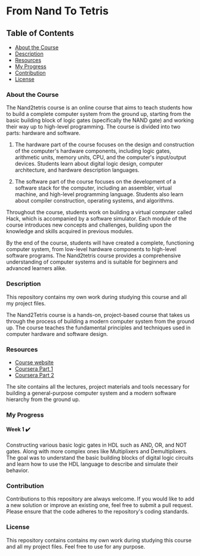 # From Nand To Tetris

## Table of Contents
- [About the Course](#About-the-Course)
- [Description](#Description)
- [Resources](#Resources)
- [My Progress](#My-Progress)
- [Contribution](#Contribution)
- [License](#License)

### About the Course
The Nand2tetris course is an online course that aims to teach students how to build a complete computer system from the ground up, starting from the basic building block of logic gates (specifically the NAND gate) and working their way up to high-level programming. The course is divided into two parts: hardware and software.

1. The hardware part of the course focuses on the design and construction of the computer's hardware components, including logic gates, arithmetic units, memory units, CPU, and the computer's input/output devices. Students learn about digital logic design, computer architecture, and hardware description languages.

2. The software part of the course focuses on the development of a software stack for the computer, including an assembler, virtual machine, and high-level programming language. Students also learn about compiler construction, operating systems, and algorithms.

Throughout the course, students work on building a virtual computer called Hack, which is accompanied by a software simulator. Each module of the course introduces new concepts and challenges, building upon the knowledge and skills acquired in previous modules.

By the end of the course, students will have created a complete, functioning computer system, from low-level hardware components to high-level software programs. The Nand2tetris course provides a comprehensive understanding of computer systems and is suitable for beginners and advanced learners alike.

### Description
This repository contains my own work during studying this course and all my project files.

The Nand2Tetris course is a hands-on, project-based course that takes us through the process of building a modern computer system from the ground up. The course teaches the fundamental principles and techniques used in computer hardware and software design.

### Resources

* [Course website](http://nand2tetris.org)
* [Coursera Part 1](https://www.coursera.org/learn/build-a-computer)
* [Coursera Part 2](https://www.coursera.org/learn/nand2tetris2)

The site contains all the lectures, project materials and tools necessary for building a general-purpose computer system and a modern software hierarchy from the ground up.

### My Progress
#### Week 1 ✔️

Constructing various basic logic gates in HDL such as AND, OR, and NOT gates. Along with more complex ones like Multiplixers and Demultiplixers. The goal was to understand the basic building blocks of digital logic circuits and learn how to use the HDL language to describe and simulate their behavior.

### Contribution
Contributions to this repository are always welcome. If you would like to add a new solution or improve an existing one, feel free to submit a pull request. Please ensure that the code adheres to the repository's coding standards.

### License
This repository contains contains my own work during studying this course and all my project files. Feel free to use for any purpose.
